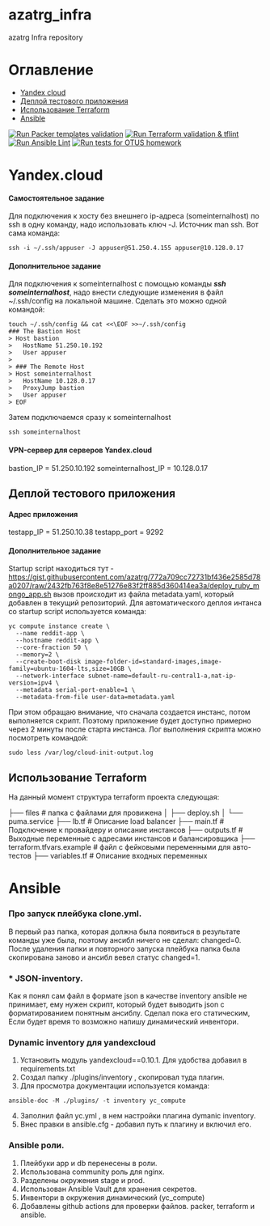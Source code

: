 # azatrg_infra
azatrg Infra repository

# Оглавление

- [Yandex cloud ](#yandex.cloud)
- [Деплой тестового приложения](#Деплой-Тестового-приложения)
- [Использование Terraform](#-Использование-Terraform)
- [Ansible](#-ansible)


[![Run Packer templates validation](https://github.com/Otus-DevOps-2021-11/azatrg_infra/actions/workflows/packer-validate.yml/badge.svg)](https://github.com/Otus-DevOps-2021-11/azatrg_infra/actions/workflows/packer-validate.yml)
[![Run Terraform validation & tflint](https://github.com/Otus-DevOps-2021-11/azatrg_infra/actions/workflows/terraform-tflint.yml/badge.svg)](https://github.com/Otus-DevOps-2021-11/azatrg_infra/actions/workflows/terraform-tflint.yml)
[![Run Ansible Lint](https://github.com/Otus-DevOps-2021-11/azatrg_infra/actions/workflows/ansible-lint.yml/badge.svg)](https://github.com/Otus-DevOps-2021-11/azatrg_infra/actions/workflows/ansible-lint.yml)
[![Run tests for OTUS homework](https://github.com/Otus-DevOps-2021-11/azatrg_infra/actions/workflows/run-tests.yml/badge.svg)](https://github.com/Otus-DevOps-2021-11/azatrg_infra/actions/workflows/run-tests.yml)

# Yandex.cloud
#### Самостоятельное задание

Для подключения к хосту без внешнего ip-адреса (someinternalhost) по ssh в одну команду, надо использовать ключ -J. Источник man ssh. Вот сама команда:

```
ssh -i ~/.ssh/appuser -J appuser@51.250.4.155 appuser@10.128.0.17
```

#### Дополнительное задание

Для подключения к someinternalhost с помощью команды ***ssh someinternalhost***, надо внести следующие изменения в файл ~/.ssh/config на локальной машине. Сделать это можно одной командой:

```
touch ~/.ssh/config && cat <<\EOF >>~/.ssh/config
### The Bastion Host
> Host bastion
>   HostName 51.250.10.192
>   User appuser
>
> ### The Remote Host
> Host someinternalhost
>   HostName 10.128.0.17
>   ProxyJump bastion
>   User appuser
> EOF
```
Затем подключаемся сразу к someinternalhost
```
ssh someinternalhost
```

#### VPN-сервер для серверов Yandex.cloud

bastion_IP = 51.250.10.192
someinternalhost_IP = 10.128.0.17


## Деплой тестового приложения

#### Адрес приложения

testapp_IP = 51.250.10.38
testapp_port = 9292

#### Дополнительное задание

Startup script находиться тут - https://gist.githubusercontent.com/azatrg/772a709cc72731bf436e2585d78a0207/raw/2432fb763f8e8e51276e83f2ff885d360414ea3a/deploy_ruby_mongo_app.sh
вызов происходит из файла metadata.yaml, который добавлен в текущий репозиторий. Для автоматического деплоя интанса со startup script используется команда:
```
yc compute instance create \
  --name reddit-app \
  --hostname reddit-app \
  --core-fraction 50 \
  --memory=2 \
  --create-boot-disk image-folder-id=standard-images,image-family=ubuntu-1604-lts,size=10GB \
  --network-interface subnet-name=default-ru-central1-a,nat-ip-version=ipv4 \
  --metadata serial-port-enable=1 \
  --metadata-from-file user-data=metadata.yaml
```

При этом обращаю внимание, что сначала создается инстанс, потом выполняется скрипт. Поэтому приложение будет доступно примерно через 2 минуты после старта инстанса. Лог выполнения скрипта можно посмотреть командой:
```
sudo less /var/log/cloud-init-output.log
```

## Использование Terraform


На данный момент структура terraform проекта следующая:

├── files         # папка с файлами для провижена
│   ├── deploy.sh
│   └── puma.service
├── lb.tf         # Описание load balancer
├── main.tf       # Подключение к провайдеру и описание инстансов
├── outputs.tf    # Выходные переменные с адресами инстансов и балансировщика
├── terraform.tfvars.example  # файл с фейковыми переменными для авто-тестов
├── variables.tf  # Описание входных переменных


# Ansible

### Про запуск плейбука clone.yml.
В первый раз папка, которая должна была появиться в результате команды уже была, поэтому ансибл ничего не сделал: changed=0. После удаления папки и повторного запуска плейбука папка была скопирована заново и ансибл вевел статус changed=1.

### * JSON-inventory.

Как я понял сам файл в формате json в качестве inventory ansible не принимает, ему нужен скрипт, который будет выводить json с форматированием понятным ансиблу. Сделал пока его статическим, Если будет время то возможно напишу динамический инвентори.

### Dynamic inventory для yandexcloud

1. Установить модуль yandexcloud==0.10.1. Для удобства добавил в requirements.txt
2. Создал папку ./plugins/inventory , скопировал туда плагин.
3. Для просмотра документации используется команда:
```
ansible-doc -M ./plugins/ -t inventory yc_compute
```
4. Заполнил файл yc.yml , в нем настройки плагина dymanic inventory.
5. Внес правки в ansible.cfg - добавил путь к плагину и включил его.

### Ansible роли.

1. Плейбуки app и db перенесены в роли.
2. Использована community роль для nginx.
3. Разделены окружения stage и prod.
4. Использован Ansible Vault для хранения секретов.
5. Инвентори в окружения динамический (yc_compute)
6. Добавлены github actions для проверки файлов. packer, terraform и ansible.
